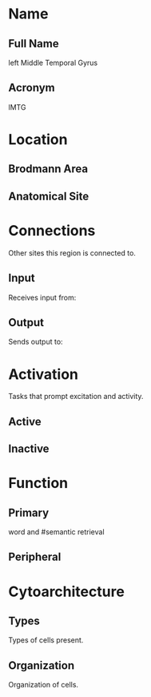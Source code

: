 # Name

## Full Name
left Middle Temporal Gyrus

## Acronym
lMTG

# Location

## Brodmann Area


## Anatomical Site


# Connections
Other sites this region is connected to.

## Input
Receives input from:

## Output
Sends output to:

# Activation
Tasks that prompt excitation and activity.

## Active

## Inactive

# Function

## Primary
word and #semantic retrieval

## Peripheral

# Cytoarchitecture

## Types
Types of cells present.

## Organization
Organization of cells.

